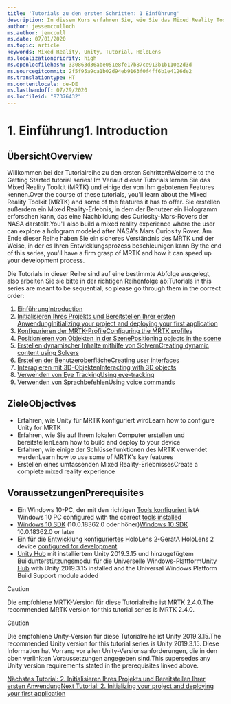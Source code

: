 ```yaml
---
title: 'Tutorials zu den ersten Schritten: 1 Einführung'
description: In diesem Kurs erfahren Sie, wie Sie das Mixed Reality Toolkit (MRTK) verwenden, um eine Mixed Reality-Anwendung zu erstellen.
author: jessemcculloch
ms.author: jemccull
ms.date: 07/01/2020
ms.topic: article
keywords: Mixed Reality, Unity, Tutorial, HoloLens
ms.localizationpriority: high
ms.openlocfilehash: 330863d36abe051e8fe17b87ce913b1b110e2d3d
ms.sourcegitcommit: 2f5f95a9ca1b02d94eb9163f0f4ff6b1e4126de2
ms.translationtype: HT
ms.contentlocale: de-DE
ms.lasthandoff: 07/29/2020
ms.locfileid: "87376432"
---
```

# <a name="1-introduction"></a><span data-ttu-id="a152b-105">1. Einführung</span><span class="sxs-lookup"><span data-stu-id="a152b-105">1. Introduction</span></span>

## <a name="overview"></a><span data-ttu-id="a152b-106">Übersicht</span><span class="sxs-lookup"><span data-stu-id="a152b-106">Overview</span></span>

<span data-ttu-id="a152b-107">Willkommen bei der Tutorialreihe zu den ersten Schritten!</span><span class="sxs-lookup"><span data-stu-id="a152b-107">Welcome to the Getting Started tutorial series!</span></span> <span data-ttu-id="a152b-108">Im Verlauf dieser Tutorials lernen Sie das Mixed Reality Toolkit (MRTK) und einige der von ihm gebotenen Features kennen.</span><span class="sxs-lookup"><span data-stu-id="a152b-108">Over the course of these tutorials, you'll learn about the Mixed Reality Toolkit (MRTK) and some of the features it has to offer.</span></span> <span data-ttu-id="a152b-109">Sie erstellen außerdem ein Mixed Reality-Erlebnis, in dem der Benutzer ein Hologramm erforschen kann, das eine Nachbildung des Curiosity-Mars-Rovers der NASA darstellt.</span><span class="sxs-lookup"><span data-stu-id="a152b-109">You'll also build a mixed reality experience where the user can explore a hologram modeled after NASA's Mars Curiosity Rover.</span></span> <span data-ttu-id="a152b-110">Am Ende dieser Reihe haben Sie ein sicheres Verständnis des MRTK und der Weise, in der es Ihren Entwicklungsprozess beschleunigen kann.</span><span class="sxs-lookup"><span data-stu-id="a152b-110">By the end of this series, you'll have a firm grasp of MRTK and how it can speed up your development process.</span></span>

<span data-ttu-id="a152b-111">Die Tutorials in dieser Reihe sind auf eine bestimmte Abfolge ausgelegt, also arbeiten Sie sie bitte in der richtigen Reihenfolge ab:</span><span class="sxs-lookup"><span data-stu-id="a152b-111">Tutorials in this series are meant to be sequential, so please go through them in the correct order:</span></span>

1. [<span data-ttu-id="a152b-112">Einführung</span><span class="sxs-lookup"><span data-stu-id="a152b-112">Introduction</span></span>](mr-learning-base-01.md)
2. [<span data-ttu-id="a152b-113">Initialisieren Ihres Projekts und Bereitstellen Ihrer ersten Anwendung</span><span class="sxs-lookup"><span data-stu-id="a152b-113">Initializing your project and deploying your first application</span></span>](mr-learning-base-02.md)
3. [<span data-ttu-id="a152b-114">Konfigurieren der MRTK-Profile</span><span class="sxs-lookup"><span data-stu-id="a152b-114">Configuring the MRTK profiles</span></span>](mr-learning-base-03.md)
4. [<span data-ttu-id="a152b-115">Positionieren von Objekten in der Szene</span><span class="sxs-lookup"><span data-stu-id="a152b-115">Positioning objects in the scene</span></span>](mr-learning-base-04.md)
5. [<span data-ttu-id="a152b-116">Erstellen dynamischer Inhalte mithilfe von Solvern</span><span class="sxs-lookup"><span data-stu-id="a152b-116">Creating dynamic content using Solvers</span></span>](mr-learning-base-05.md)
6. [<span data-ttu-id="a152b-117">Erstellen der Benutzeroberfläche</span><span class="sxs-lookup"><span data-stu-id="a152b-117">Creating user interfaces</span></span>](mr-learning-base-06.md)
7. [<span data-ttu-id="a152b-118">Interagieren mit 3D-Objekten</span><span class="sxs-lookup"><span data-stu-id="a152b-118">Interacting with 3D objects</span></span>](mr-learning-base-07.md)
8. [<span data-ttu-id="a152b-119">Verwenden von Eye Tracking</span><span class="sxs-lookup"><span data-stu-id="a152b-119">Using eye-tracking</span></span>](mr-learning-base-08.md)
9. [<span data-ttu-id="a152b-120">Verwenden von Sprachbefehlen</span><span class="sxs-lookup"><span data-stu-id="a152b-120">Using voice commands</span></span>](mr-learning-base-09.md)

## <a name="objectives"></a><span data-ttu-id="a152b-121">Ziele</span><span class="sxs-lookup"><span data-stu-id="a152b-121">Objectives</span></span>

* <span data-ttu-id="a152b-122">Erfahren, wie Unity für MRTK konfiguriert wird</span><span class="sxs-lookup"><span data-stu-id="a152b-122">Learn how to configure Unity for MRTK</span></span>
* <span data-ttu-id="a152b-123">Erfahren, wie Sie auf Ihrem lokalen Computer erstellen und bereitstellen</span><span class="sxs-lookup"><span data-stu-id="a152b-123">Learn how to build and deploy to your device</span></span>
* <span data-ttu-id="a152b-124">Erfahren, wie einige der Schlüsselfunktionen des MRTK verwendet werden</span><span class="sxs-lookup"><span data-stu-id="a152b-124">Learn how to use some of MRTK's key features</span></span>
* <span data-ttu-id="a152b-125">Erstellen eines umfassenden Mixed Reality-Erlebnisses</span><span class="sxs-lookup"><span data-stu-id="a152b-125">Create a complete mixed reality experience</span></span>

## <a name="prerequisites"></a><span data-ttu-id="a152b-126">Voraussetzungen</span><span class="sxs-lookup"><span data-stu-id="a152b-126">Prerequisites</span></span>

* <span data-ttu-id="a152b-127">Ein Windows 10-PC, der mit den richtigen [Tools konfiguriert](install-the-tools.md) ist</span><span class="sxs-lookup"><span data-stu-id="a152b-127">A Windows 10 PC configured with the correct [tools installed](install-the-tools.md)</span></span>
* <span data-ttu-id="a152b-128">[Windows 10 SDK](https://developer.microsoft.com/windows/downloads/windows-10-sdk/) (10.0.18362.0 oder höher)</span><span class="sxs-lookup"><span data-stu-id="a152b-128">[Windows 10 SDK](https://developer.microsoft.com/windows/downloads/windows-10-sdk/) 10.0.18362.0 or later</span></span>
* <span data-ttu-id="a152b-129">Ein für die [Entwicklung konfiguriertes](using-visual-studio.md#enabling-developer-mode) HoloLens 2-Gerät</span><span class="sxs-lookup"><span data-stu-id="a152b-129">A HoloLens 2 device [configured for development](using-visual-studio.md#enabling-developer-mode)</span></span>
* <span data-ttu-id="a152b-130"><a href="https://docs.unity3d.com/Manual/GettingStartedInstallingHub.html" target="_blank">Unity Hub</a> mit installiertem Unity 2019.3.15 und hinzugefügtem Buildunterstützungsmodul für die Universelle Windows-Plattform</span><span class="sxs-lookup"><span data-stu-id="a152b-130"><a href="https://docs.unity3d.com/Manual/GettingStartedInstallingHub.html" target="_blank">Unity Hub</a> with Unity 2019.3.15 installed and the Universal Windows Platform Build Support module added</span></span>

> [!CAUTION]
> <span data-ttu-id="a152b-131">Die empfohlene MRTK-Version für diese Tutorialreihe ist MRTK 2.4.0.</span><span class="sxs-lookup"><span data-stu-id="a152b-131">The recommended MRTK version for this tutorial series is MRTK 2.4.0.</span></span>

> [!CAUTION]
> <span data-ttu-id="a152b-132">Die empfohlene Unity-Version für diese Tutorialreihe ist Unity 2019.3.15.</span><span class="sxs-lookup"><span data-stu-id="a152b-132">The recommended Unity version for this tutorial series is Unity 2019.3.15.</span></span> <span data-ttu-id="a152b-133">Diese Information hat Vorrang vor allen Unity-Versionsanforderungen, die in den oben verlinkten Voraussetzungen angegeben sind.</span><span class="sxs-lookup"><span data-stu-id="a152b-133">This supersedes any Unity version requirements stated in the prerequisites linked above.</span></span>

[<span data-ttu-id="a152b-134">Nächstes Tutorial: 2. Initialisieren Ihres Projekts und Bereitstellen Ihrer ersten Anwendung</span><span class="sxs-lookup"><span data-stu-id="a152b-134">Next Tutorial: 2. Initializing your project and deploying your first application</span></span>](mr-learning-base-02.md)
